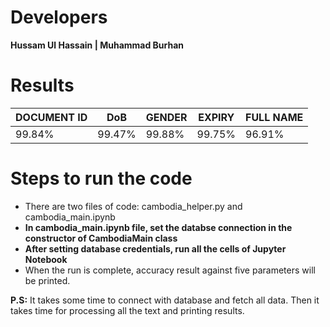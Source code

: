 # Developers
**Hussam Ul Hassain | Muhammad Burhan**

# Results
DOCUMENT ID | DoB | GENDER | EXPIRY | FULL NAME
----------- | --- | ------ | ------ | ---------
99.84% | 99.47% | 99.88% | 99.75% | 96.91%  

# Steps to run the code
- There are two files of code: cambodia_helper.py and cambodia_main.ipynb
- **In cambodia_main.ipynb file, set the databse connection in the constructor of CambodiaMain class**
- **After setting database credentials, run all the cells of Jupyter Notebook**
- When the run is complete, accuracy result against five parameters will be printed.

**P.S:** It takes some time to connect with database and fetch all data. Then it takes time for processing all the text and printing results.
